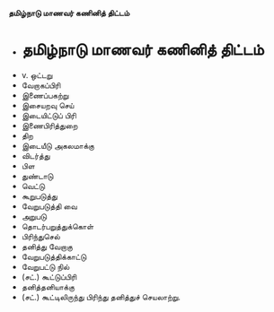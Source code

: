 **தமிழ்நாடு மாணவர் கணினித் திட்டம்**
- # தமிழ்நாடு மாணவர் கணினித் திட்டம்
- v. ஒட்டறு
- வேறாகப்பிரி
- இணைப்பகற்று
- இசையறவு செய்
- இடையிட்டுப் பிரி
- இணைபிரித்துறை
- திற
- இடையீடு அகலமாக்கு
- விடர்த்து
- பிள
- துண்டாடு
- வெட்டு
- கூறுபடுத்து
- வேறுபடுத்தி வை
- அறுபடு
- தொடர்பறுத்துக்கொள்
- பிரிந்துசெல்
- தனித்து வேறாகு
- வேறுபடுத்திக்காட்டு
- வேறுபட்டு நில்
- (சட்.) கூட்டுப்பிரி
- தனித்தனியாக்கு
- (சட்.) கூட்டிலிருந்து பிரிந்து தனித்துச் செயலாற்று.

